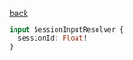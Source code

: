[back](../../tableOfContent.md)


```graphql
input SessionInputResolver {
  sessionId: Float!
}
```
